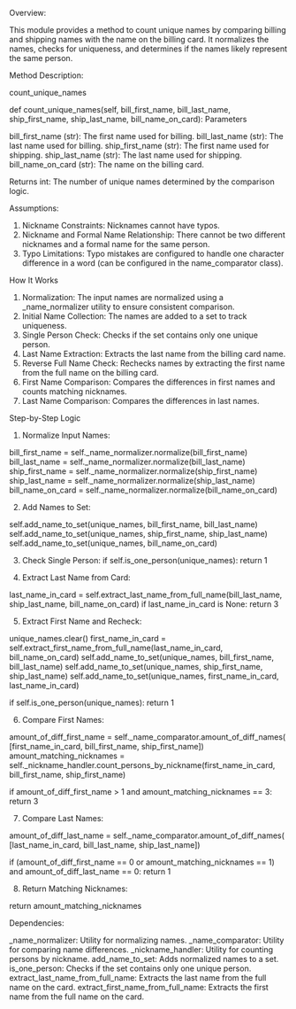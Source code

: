 

Overview:

This module provides a method to count unique names by comparing billing and shipping names with the name on the billing card. 
It normalizes the names, checks for uniqueness, and determines if the names likely represent the same person.

Method Description:

count_unique_names


def count_unique_names(self, bill_first_name, bill_last_name, ship_first_name, ship_last_name, bill_name_on_card):
Parameters

bill_first_name (str): The first name used for billing.
bill_last_name (str): The last name used for billing.
ship_first_name (str): The first name used for shipping.
ship_last_name (str): The last name used for shipping.
bill_name_on_card (str): The name on the billing card.

Returns
int: The number of unique names determined by the comparison logic.

Assumptions:

1. Nickname Constraints: Nicknames cannot have typos.
2. Nickname and Formal Name Relationship: There cannot be two different nicknames and a formal name for the same person.
3. Typo Limitations: Typo mistakes are configured to handle one character difference in a word (can be configured in the name_comparator class).

How It Works
1. Normalization: The input names are normalized using a _name_normalizer utility to ensure consistent comparison.
2. Initial Name Collection: The names are added to a set to track uniqueness.
3. Single Person Check: Checks if the set contains only one unique person.
4. Last Name Extraction: Extracts the last name from the billing card name.
5. Reverse Full Name Check: Rechecks names by extracting the first name from the full name on the billing card.
6. First Name Comparison: Compares the differences in first names and counts matching nicknames.
7. Last Name Comparison: Compares the differences in last names.

Step-by-Step Logic
1. Normalize Input Names:

bill_first_name = self._name_normalizer.normalize(bill_first_name)
bill_last_name = self._name_normalizer.normalize(bill_last_name)
ship_first_name = self._name_normalizer.normalize(ship_first_name)
ship_last_name = self._name_normalizer.normalize(ship_last_name)
bill_name_on_card = self._name_normalizer.normalize(bill_name_on_card)

2. Add Names to Set:

self.add_name_to_set(unique_names, bill_first_name, bill_last_name)
self.add_name_to_set(unique_names, ship_first_name, ship_last_name)
self.add_name_to_set(unique_names, bill_name_on_card)

3. Check Single Person:
if self.is_one_person(unique_names):
    return 1

4. Extract Last Name from Card:

last_name_in_card = self.extract_last_name_from_full_name(bill_last_name, ship_last_name, bill_name_on_card)
if last_name_in_card is None:
    return 3

5. Extract First Name and Recheck:

unique_names.clear()
first_name_in_card = self.extract_first_name_from_full_name(last_name_in_card, bill_name_on_card)
self.add_name_to_set(unique_names, bill_first_name, bill_last_name)
self.add_name_to_set(unique_names, ship_first_name, ship_last_name)
self.add_name_to_set(unique_names, first_name_in_card, last_name_in_card)

if self.is_one_person(unique_names):
    return 1


6. Compare First Names:

amount_of_diff_first_name = self._name_comparator.amount_of_diff_names(
    [first_name_in_card, bill_first_name, ship_first_name])
amount_matching_nicknames = self._nickname_handler.count_persons_by_nickname(first_name_in_card,
                                                                             bill_first_name, ship_first_name)

if amount_of_diff_first_name > 1 and amount_matching_nicknames == 3:
    return 3

7. Compare Last Names:

amount_of_diff_last_name = self._name_comparator.amount_of_diff_names(
    [last_name_in_card, bill_last_name, ship_last_name])

if (amount_of_diff_first_name == 0 or amount_matching_nicknames == 1) and amount_of_diff_last_name == 0:
    return 1

8. Return Matching Nicknames:

return amount_matching_nicknames

Dependencies:

_name_normalizer: Utility for normalizing names.
_name_comparator: Utility for comparing name differences.
_nickname_handler: Utility for counting persons by nickname.
add_name_to_set: Adds normalized names to a set.
is_one_person: Checks if the set contains only one unique person.
extract_last_name_from_full_name: Extracts the last name from the full name on the card.
extract_first_name_from_full_name: Extracts the first name from the full name on the card.
